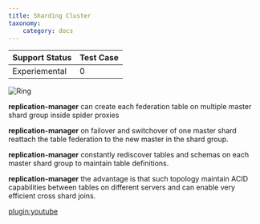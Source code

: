 ```yaml
---
title: Sharding Cluster
taxonomy:
    category: docs
---
```

| Support Status  | Test Case |  
| ----------------|-----------|
| Experiemental      | 0 |       

![Ring](/images/architecturesharding.png)

**replication-manager** can create each federation table on multiple master shard group inside spider proxies

**replication-manager** on failover and switchover of one master shard reattach the table federation to the new master in the shard group.

**replication-manager** constantly rediscover tables and schemas on each master shard group to maintain table definitions.

**replication-manager**  the advantage is that such topology maintain ACID capabilities between tables on different servers and can enable very efficient cross shard joins.

[plugin:youtube](https://www.youtube.com/watch?v=Gtb1oi_7Lq4)
